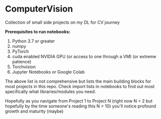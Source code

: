 # ComputerVision
Collection of small side projects on my DL for CV journey 

**Prerequisites to run notebooks:**

1. Python 3.7 or greater 
2. numpy 
3. PyTorch 
4. cuda enabled NVIDIA GPU (or access to one through a VM) (or extreme patience) 
5. Torchvision 
6. Jupyter Notebooks or Google Colab

The above list is not comprehensive but lists the main building blocks for most projects in this repo. Check import lists in notebooks to find out most specifically what libraries/modules you need. 

Hopefully as you navigate from Project 1 to Project N (right now N = 2 but hopefully by the time someone's reading this N > 10) you'll notice profound growth and maturity (maybe) 
